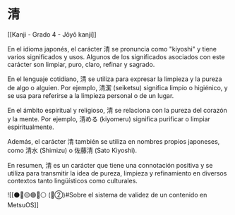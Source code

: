 # 清

[[Kanji - Grado 4 - Jôyô kanji]]

En el idioma japonés, el carácter 清 se pronuncia como "kiyoshi" y tiene varios significados y usos. Algunos de los significados asociados con este carácter son limpiar, puro, claro, refinar y sagrado.

En el lenguaje cotidiano, 清 se utiliza para expresar la limpieza y la pureza de algo o alguien. Por ejemplo, 清潔 (seiketsu) significa limpio o higiénico, y se usa para referirse a la limpieza personal o de un lugar.

En el ámbito espiritual y religioso, 清 se relaciona con la pureza del corazón y la mente. Por ejemplo, 清める (kiyomeru) significa purificar o limpiar espiritualmente.

Además, el carácter 清 también se utiliza en nombres propios japoneses, como 清水 (Shimizu) o 佐藤清 (Sato Kiyoshi).

En resumen, 清 es un carácter que tiene una connotación positiva y se utiliza para transmitir la idea de pureza, limpieza y refinamiento en diversos contextos tanto lingüísticos como culturales.


![[⚫🔴🟡🟢🔵⚪ (🔴②)#Sobre el sistema de validez de un contenido en MetsuOS]]